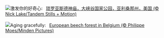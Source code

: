 ![](https://www.bing.com/th?id=OHR.CanyonSnow_ZH-CN3910130781_UHD.jpg&w=1000)激发你的好奇心:&nbsp;&ensp;[琐罗亚斯德神庙，大峡谷国家公园，亚利桑那州，美国 (© Nick Lake/Tandem Stills + Motion)](https://www.bing.com/th?id=OHR.CanyonSnow_ZH-CN3910130781_UHD.jpg)
<br><br/>
![](https://www.bing.com/th?id=OHR.FrostedBeech_EN-US8264026523_UHD.jpg&w=1000)Aging gracefully:&nbsp;&ensp;[European beech forest in Belgium (© Philippe Moes/Minden Pictures)](https://www.bing.com/th?id=OHR.FrostedBeech_EN-US8264026523_UHD.jpg)
<br><br/>
